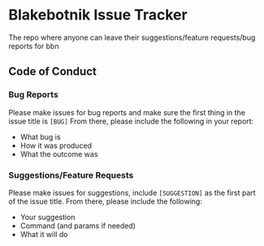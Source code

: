 # Blakebotnik Issue Tracker
The repo where anyone can leave their suggestions/feature requests/bug reports for bbn

## Code of Conduct

### Bug Reports
Please make issues for bug reports and make sure the first thing in the issue title is `[BUG]`
From there, please include the following in your report:
- What bug is
- How it was produced
- What the outcome was

### Suggestions/Feature Requests
Please make issues for suggestions, include `[SUGGESTION]` as the first part of the issue title.
From there, please include the following:
- Your suggestion
- Command (and params if needed)
- What it will do

